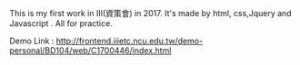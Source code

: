 This is my first work in III(資策會) in 2017. It's made by html, css,Jquery and Javascript .
All for practice.

Demo Link : http://frontend.iiietc.ncu.edu.tw/demo-personal/BD104/web/C1700446/index.html
